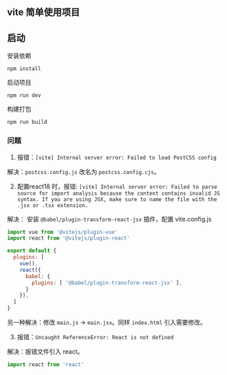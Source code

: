 ## vite 简单使用项目


## 启动

安装依赖

```shell
npm install
```

启动项目

```shell
npm run dev
```

构建打包

```shell
npm run build
```

### 问题

1. 报错：`[vite] Internal server error: Failed to load PostCSS config`

解决：`postcss.config.js` 改名为 `postcss.config.cjs`。

2. 配置react18 时，报错: `[vite] Internal server error: Failed to parse source for import analysis because the content contains invalid JS syntax. If you are using JSX, make sure to name the file with the .jsx or .tsx extension.`

解决： 安装 `@babel/plugin-transform-react-jsx` 插件，配置 vite.config.js

```js
import vue from '@vitejs/plugin-vue'
import react from '@vitejs/plugin-react'

export default {
  plugins: [
    vue(),
    react({
      babel: {
        plugins: [ '@babel/plugin-transform-react-jsx' ],
      }
    }),
  ]
}
```

另一种解决：修改 `main.js` -> `main.jsx`。同样 `index.html` 引入需要修改。

3. 报错：`Uncaught ReferenceError: React is not defined`

解决：报错文件引入 react。

```js
import react from 'react'
```
